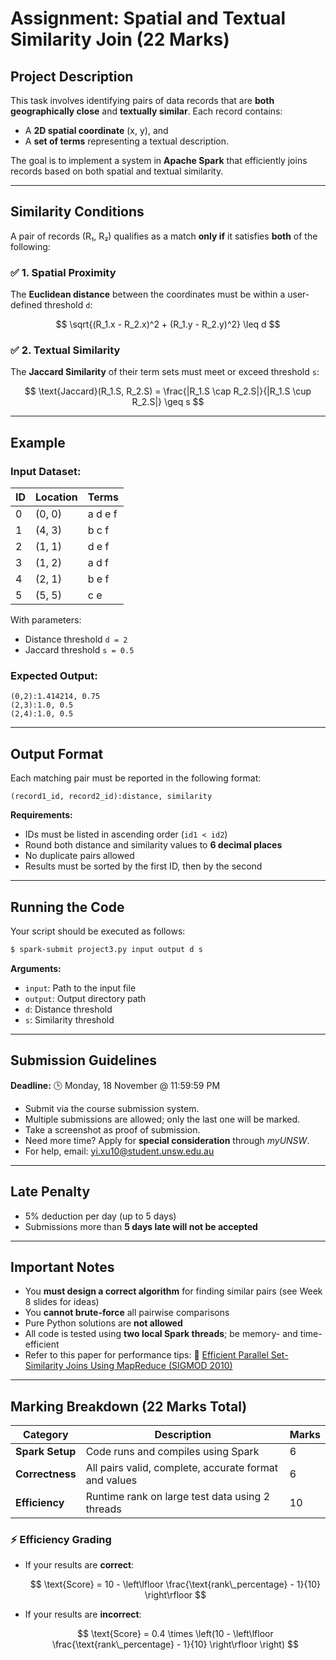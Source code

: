 # **Assignment: Spatial and Textual Similarity Join (22 Marks)**

## **Project Description**

This task involves identifying pairs of data records that are **both geographically close** and **textually similar**. Each record contains:

* A **2D spatial coordinate** (x, y), and
* A **set of terms** representing a textual description.

The goal is to implement a system in **Apache Spark** that efficiently joins records based on both spatial and textual similarity.

---

## **Similarity Conditions**

A pair of records (R₁, R₂) qualifies as a match **only if** it satisfies **both** of the following:

### ✅ **1. Spatial Proximity**

The **Euclidean distance** between the coordinates must be within a user-defined threshold `d`:

$$
\sqrt{(R_1.x - R_2.x)^2 + (R_1.y - R_2.y)^2} \leq d
$$

### ✅ **2. Textual Similarity**

The **Jaccard Similarity** of their term sets must meet or exceed threshold `s`:

$$
\text{Jaccard}(R_1.S, R_2.S) = \frac{|R_1.S \cap R_2.S|}{|R_1.S \cup R_2.S|} \geq s
$$

---

## **Example**

### Input Dataset:

| ID | Location | Terms   |
| -- | -------- | ------- |
| 0  | (0, 0)   | a d e f |
| 1  | (4, 3)   | b c f   |
| 2  | (1, 1)   | d e f   |
| 3  | (1, 2)   | a d f   |
| 4  | (2, 1)   | b e f   |
| 5  | (5, 5)   | c e     |

With parameters:

* Distance threshold `d = 2`
* Jaccard threshold `s = 0.5`

### Expected Output:

```
(0,2):1.414214, 0.75
(2,3):1.0, 0.5
(2,4):1.0, 0.5
```

---

## **Output Format**

Each matching pair must be reported in the following format:

```
(record1_id, record2_id):distance, similarity
```

**Requirements:**

* IDs must be listed in ascending order (`id1 < id2`)
* Round both distance and similarity values to **6 decimal places**
* No duplicate pairs allowed
* Results must be sorted by the first ID, then by the second

---

## **Running the Code**

Your script should be executed as follows:

```bash
$ spark-submit project3.py input output d s
```

**Arguments:**

* `input`: Path to the input file
* `output`: Output directory path
* `d`: Distance threshold
* `s`: Similarity threshold

---

## **Submission Guidelines**

**Deadline:**
🕒 Monday, 18 November @ 11:59:59 PM

* Submit via the course submission system.
* Multiple submissions are allowed; only the last one will be marked.
* Take a screenshot as proof of submission.
* Need more time? Apply for **special consideration** through *myUNSW*.
* For help, email: [yi.xu10@student.unsw.edu.au](mailto:yi.xu10@student.unsw.edu.au)

---

## **Late Penalty**

* 5% deduction per day (up to 5 days)
* Submissions more than **5 days late will not be accepted**

---

## **Important Notes**

* You **must design a correct algorithm** for finding similar pairs (see Week 8 slides for ideas)
* You **cannot brute-force** all pairwise comparisons
* Pure Python solutions are **not allowed**
* All code is tested using **two local Spark threads**; be memory- and time-efficient
* Refer to this paper for performance tips:
  📄 [Efficient Parallel Set-Similarity Joins Using MapReduce (SIGMOD 2010)](https://dl.acm.org/doi/10.1145/1807167.1807185)

---

## **Marking Breakdown (22 Marks Total)**

| Category        | Description                                           | Marks |
| --------------- | ----------------------------------------------------- | ----- |
| **Spark Setup** | Code runs and compiles using Spark                    | 6     |
| **Correctness** | All pairs valid, complete, accurate format and values | 6     |
| **Efficiency**  | Runtime rank on large test data using 2 threads       | 10    |

### ⚡ Efficiency Grading

* If your results are **correct**:

  $$
  \text{Score} = 10 - \left\lfloor \frac{\text{rank\_percentage} - 1}{10} \right\rfloor
  $$

* If your results are **incorrect**:

  $$
  \text{Score} = 0.4 \times \left(10 - \left\lfloor \frac{\text{rank\_percentage} - 1}{10} \right\rfloor \right)
  $$